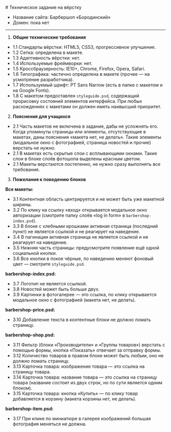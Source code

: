 ﻿﻿# Техническое задание на вёрстку

* Название сайта: Барбершоп «Бородинский»
* Домен: пока нет

---

1.  **Общие технические требования**
 * 1.1 Стандарты вёрстки: HTML5, CSS3, прогрессивное улучшение.
 * 1.2 Сетка: определена в макете.
 * 1.3 Адаптивность вёрстки: нет.
 * 1.4 Используемые фреймворки: нет.
 * 1.5 Кроссбраузерность: IE10+, Chrome, Firefox, Opera, Safari.
 * 1.6 Типографика: частично определена в макете (прочее — на усмотрение разработчика).
 * 1.7 Используемый шрифт: PT Sans Narrow (есть в папке с макетом и на Google Fonts).
 * 1.8 С макетом предоставлен `styleguide.psd`, содержащий прорисовку состояний элементов интерфейса. При любых расхождениях с макетами он должен иметь наивысший приоритет.

2.  **Пояснения для учащихся**

 * 2.1 Часть макетов не включена в задание, дабы не усложнять его. Когда упомянуты страницы или элементы, отсутствующие в макетах, даны пояснения «макета нет, не делать». Такие элементы (модальное окно с фотографией, страница новостей и прочие) верстать не нужно.
 * 2.1 В макетах есть скрытые слои с всплывающими окнами. Такие слои в блоке слоёв фотошопа выделены красным цветом.
 * 2.1 Макеты верстаются постепенно, не нужно сразу выполнять все требования.


3.  **Пожелания к поведению блоков**

   **Все макеты:**

  * 3.1 Контентная область центрируется и не может быть уже макетной ширины.
  * 3.2 По клику на ссылку «вход» открывается модальное окно авторизации (смотрите папку слоёв «log in form» в `barbershop-index.psd`).
  * 3.3 В блоке с хлебными крошками активная страница (последний пункт) не является ссылкой и не реагирует на наведение.
  * 3.4 В пагинации активная страница не является ссылкой и не реагирует на наведение.
  * 3.5 Нижняя часть страницы: предусмотрите появление ещё одной социальной кнопки.
  * 3.6 Все кнопки в покое чёрные, по наведению меняют фоновый цвет — смотрите `styleguide.psd`.

  **barbershop-index.psd:**

  * 3.7 Логотип не является ссылкой.
  * 3.8 Новостей может быть больше двух.
  * 3.9 Картинки в фотогалерее — это ссылка, по клику открывается модальное окно с фотографией (макета нет, не делать).

  **barbershop-price.psd:**

  * 3.10 Добавление текста в контентные блоки не должно ломать страницу.

  **barbershop-shop.psd:**

  * 3.11 Фильтр (блоки «Производители» и «Группы товаров») верстать с помощью формы, кнопка «Показать» отвечает за отправку формы.
  * 3.12 Количество товаров в правом блоке может быть любым, оно не должно ломать страницу.
  * 3.13 Карточка товара: изображение товара — это ссылка на страницу товара.
  * 3.14 Карточка товара: название товара — это ссылка на страницу товара (название состоит из двух строк, но по сути является одним блоком).
  * 3.15 Карточка товара: кнопка «Купить» — по клику товар добавляется в корзину (макета корзины нет, не делать).

  **barbershop-item.psd:**

  * 3.17 При клике по миниатюре в галерее изображений большая фотография меняться не должна.
